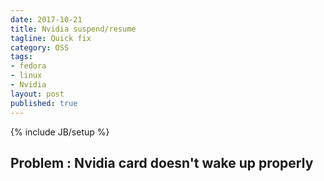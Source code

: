 ```yaml
---
date: 2017-10-21
title: Nvidia suspend/resume
tagline: Quick fix
category: OSS
tags:
- fedora
- linux
- Nvidia
layout: post
published: true
---
```

{% include JB/setup %}

## Problem : Nvidia card doesn't wake up properly


